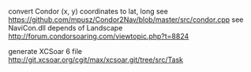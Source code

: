 convert Condor (x, y) coordinates to lat, long
see https://github.com/mpusz/Condor2Nav/blob/master/src/condor.cpp
see NaviCon.dll
depends of Landscape
http://forum.condorsoaring.com/viewtopic.php?t=8824

generate XCSoar 6 file
http://git.xcsoar.org/cgit/max/xcsoar.git/tree/src/Task